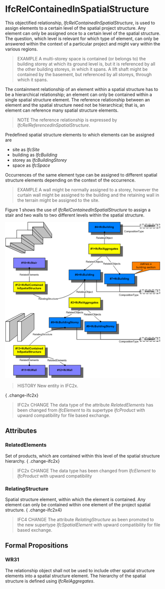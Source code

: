 # IfcRelContainedInSpatialStructure

This objectified relationship, _IfcRelContainedInSpatialStructure_, is used to assign elements to a certain level of the spatial project structure. Any element can only be assigned once to a certain level of the spatial structure. The question, which level is relevant for which type of element, can only be answered within the context of a particular project and might vary within the various regions.

> EXAMPLE  A multi-storey space is contained (or belongs to) the building storey at which its ground level is, but it is referenced by all the other building storeys, in which it spans. A lift shaft might be contained by the basement, but referenced by all storeys, through which it spans.

The containment relationship of an element within a spatial structure has to be a hierarchical relationship; an element can only be contained within a single spatial structure element. The reference relationship between an element and the spatial structure need not be hierarchical; that is, an element can reference many spatial structure elements.

> NOTE  The reference relationship is expressed by _IfcRelReferencedInSpatialStructure_.

Predefined spatial structure elements to which elements can be assigned are

* site as _IfcSite_
* building as _IfcBuilding_
* storey as _IfcBuildingStorey_
* space as _IfcSpace_

Occurrences of the same element type can be assigned to different spatial structure elements depending on the context of the occurrence.

> EXAMPLE  A wall might be normally assigned to a storey, however the curtain wall might be assigned to the building and the retaining wall in the terrain might be assigned to the site.

Figure 1 shows the use of _IfcRelContainedInSpatialStructure_ to assign a stair and two walls to two different levels within the spatial structure.

!["fig1"](../../../../figures/ifcrelcontainedinspatialstructure-fig1.png "Figure 1 &mdash; Relationship for spatial structure containment")

> HISTORY  New entity in IFC2x.

{ .change-ifc2x}
> IFC2x CHANGE  The data type of the attribute _RelatedElements_ has been changed from _IfcElement_ to its supertype _IfcProduct_ with upward compatibility for file based exchange.

## Attributes

### RelatedElements
Set of products, which are contained within this level of the spatial structure hierarchy.
{ .change-ifc2x}
> IFC2x CHANGE  The data type has been changed from _IfcElement_ to _IfcProduct_ with upward compatibility

### RelatingStructure
Spatial structure element, within which the element is contained. Any element can only be contained within one element of the project spatial structure.
{ .change-ifc2x4}
> IFC4 CHANGE  The attribute _RelatingStructure_ as been promoted to the new supertype _IfcSpatialElement_ with upward compatibility for file based exchange.

## Formal Propositions

### WR31
The relationship object shall not be used to include other spatial structure elements into a spatial structure element. The hierarchy of the spatial structure is defined using _IfcRelAggregates_.
